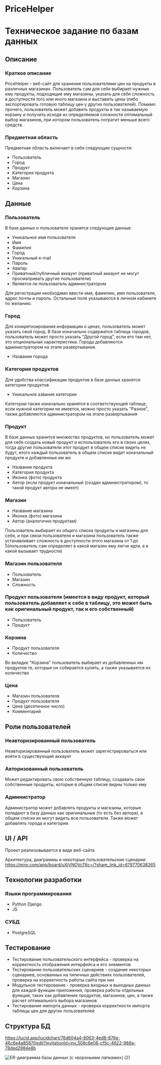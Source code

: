# PriceHelper
# Техническое задание по базам данных
## Описание
### Краткое описание
PriceHelper - веб-сайт для хранения пользователями цен на продукты
в различных магазинах. Пользователь сам для себя выбирает нужные ему
продукты, подходящие ему магазины, указать для себя сложность в
доступности того или иного магазина и выставить цены (либо 
экспортировать готовую таблицу цен у других пользователей). 
Помимо прочего, пользователь может добавить продукты в так называемую
корзину и получить исходя из определяемой сложности
оптимальный выбор магазинов, при котором
пользователь потратит меньше всего средств.

### Предметная область
Предметная область включает в себя следующие сущности:
* Пользователь 
* Город
* Продукт
* Категория продукта
* Магазин
* Цена
* Корзина

## Данные 
### Пользователь
В базе данных о пользователе хранятся следующие данные:
* Уникальное имя пользователя 
* Имя
* Фамилия
* Город
* Уникальный e-mail
* Пароль
* Аватар
* Приватный/публичный аккаунт (приватный аккаунт не могут просматривать
другие пользователи)
* Является ли пользователь администратором

Для регистрации необходимо ввести имя, фамилию, имя пользователя,
адрес почты и пароль. Остальные поля указываются в личном кабинете
по желанию. 

### Город
Для конкретизирования информации о ценах, пользователь может указать
свой город. В базе изначально содержится таблица городов,
пользователь может просто указать "Другой город", если его там нет,
это опциональная характеристика. Города добавляются администратором
на этапе развертывания.

* Название города

### Категория продуктов
Для удобства классификации продуктов в базе данных хранятся
категории продуктов

* Уникальное азвание категории

Категории также изначально хранятся в соответствующей таблице,
если нужной категории не имеется, можно просто указать "Разное",
также добавляются администратором на этапе развертывания

### Продукт
В базе данных хранится множество продуктов, но пользователь
может для себя создать новый продукт и использователь его в своих
целях, тогда другие пользователи этот продукт в общем списке видеть
не будут, итого каждый пользователь в общем списке видит 
изначальный продукте и добавленные им же

* Название продукта
* Категория продукта
* Иконка (фото) продукта
* Автор (если продукт изначальный (создан администратором), 
то такой продукт автора не имеет)

### Магазин
* Название магазина
* Иконка (фото) магазина
* Автор (аналогично продуктам)

Пользователь выбирает из общего списка продукты и магазины для себя,
и при связи пользователя и магазина пользователь также устанавливает
сложность в доступности этого магазина от 1 до 5(пользователь
сам определяет в какой магазин ему легче идти, а в какой вызывает
трудности)

### Магазин пользователя
* Пользователь
* Магазин
* Сложность

### Продукт пользователя (имеется в виду продукт, который пользователь добавляет к себе в таблицу, это может быть как оригинальный продукт, так и его собственный)
* Пользователь
* Продукт

### Корзина
* Продукт пользователя
* Количество

Во вкладке "Корзина" пользователь выбирает из добавленных им продуктов те,
которые он собирается купить, а также указывается их количество

### Цена
* Магазин пользователя
* Продукт пользователя
* Цена (десятичное число)
* Комментарий

## Роли пользователей
### Неавторизированный пользователь
Неавторизированный пользователь может зарегистрироваться или войти
в существующий аккаунт
### Авторизованный пользователь
Может редактировать свою собственную таблицу, создавать свои
собственные продукты, которые в общем списке видны только ему
### Администратор
Администратор может добавлять продукты и магазины, которые попадают в базу данных
как оригинальные (то есть без автора), 
в общем списке их могут видеть все пользователи. Также может добавлять
города и категории.
 
## UI / API
Проект реализовывается в виде веб-сайта

Архитектура, диаграммы и некоторые пользовательские сценарии:
https://miro.com/app/board/uXjVNOVcT6c=/?share_link_id=679770638265

## Технологии разработки
### Языки программирования
* Python Django
* JS
### СУБД
* PostgreSQL

## Тестирование
* Тестирование пользовательского интерфейса - проверка на корректность
отображения интерфейса и его элементов
* Тестирование пользовательских сценариев - создание некоторых
сценариев, основанных на типичных действиях пользователей,
проверка на корректность работы сайта при них
* Модульное тестирование - проверка входных и выходных данных для
каждой функции приложения, проверка работы отдельных функций, таких как
добавление продуктов, магазинов, цен, а также расчет оптимального
выбора магазинов
* Тестирование импорта данных - проверка корректности импорта
таблицы цен для других пользователей

## Структура БД
https://lucid.app/lucidchart/76d604a4-8063-4ed8-876e-46c6e4a8587f/edit?invitationId=inv_508c6e08-cf5c-4622-988a-78ded2984e8b

![ER-диаграмма базы данных (с «вороньими лапками») (2)](https://github.com/villerbond/PriceHelper/assets/91826226/95e7fa5d-5be9-4108-9b9e-36db0e5492f3)
